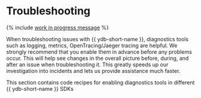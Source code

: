 # Troubleshooting

{% include [work in progress message](../../_includes/addition.md) %}

When troubleshooting issues with {{ ydb-short-name }}, diagnostics tools such as logging, metrics, OpenTracing/Jaeger tracing are helpful. We strongly recommend that you enable them in advance before any problems occur. This will help see changes in the overall picture before, during, and after an issue when troubleshooting it. This greatly speeds up our investigation into incidents and lets us provide assistance much faster.

This section contains code recipes for enabling diagnostics tools in different {{ ydb-short-name }} SDKs

